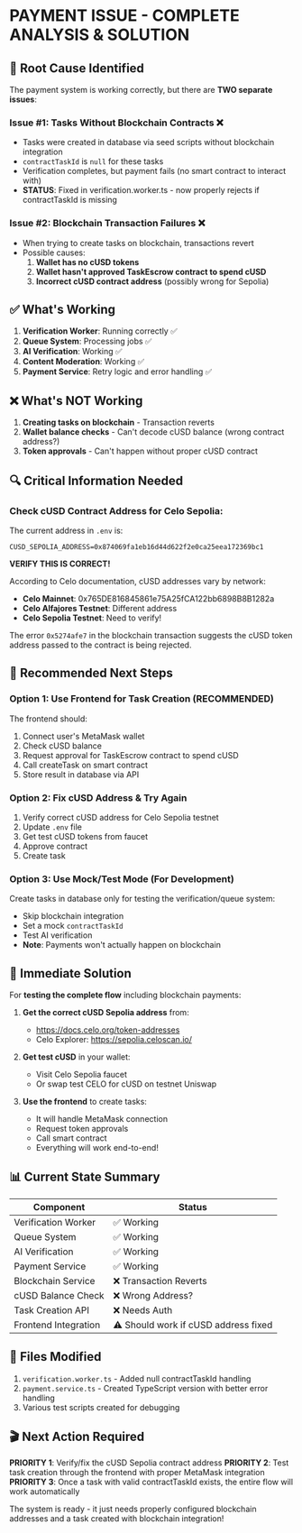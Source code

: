 # PAYMENT ISSUE - COMPLETE ANALYSIS & SOLUTION

## 🎯 Root Cause Identified

The payment system is working correctly, but there are **TWO separate issues**:

### Issue #1: Tasks Without Blockchain Contracts ❌

- Tasks were created in database via seed scripts without blockchain integration
- `contractTaskId` is `null` for these tasks
- Verification completes, but payment fails (no smart contract to interact with)
- **STATUS**: Fixed in verification.worker.ts - now properly rejects if contractTaskId is missing

### Issue #2: Blockchain Transaction Failures ❌

- When trying to create tasks on blockchain, transactions revert
- Possible causes:
  1. **Wallet has no cUSD tokens**
  2. **Wallet hasn't approved TaskEscrow contract to spend cUSD**
  3. **Incorrect cUSD contract address** (possibly wrong for Sepolia)

## ✅ What's Working

1. **Verification Worker**: Running correctly ✅
2. **Queue System**: Processing jobs ✅
3. **AI Verification**: Working ✅
4. **Content Moderation**: Working ✅
5. **Payment Service**: Retry logic and error handling ✅

## ❌ What's NOT Working

1. **Creating tasks on blockchain** - Transaction reverts
2. **Wallet balance checks** - Can't decode cUSD balance (wrong contract address?)
3. **Token approvals** - Can't happen without proper cUSD contract

## 🔍 Critical Information Needed

### Check cUSD Contract Address for Celo Sepolia:

The current address in `.env` is:

```
CUSD_SEPOLIA_ADDRESS=0x874069fa1eb16d44d622f2e0ca25eea172369bc1
```

**VERIFY THIS IS CORRECT!**

According to Celo documentation, cUSD addresses vary by network:

- **Celo Mainnet**: 0x765DE816845861e75A25fCA122bb6898B8B1282a
- **Celo Alfajores Testnet**: Different address
- **Celo Sepolia Testnet**: Need to verify!

The error `0x5274afe7` in the blockchain transaction suggests the cUSD token address passed to the contract is being rejected.

## 📝 Recommended Next Steps

### Option 1: Use Frontend for Task Creation (RECOMMENDED)

The frontend should:

1. Connect user's MetaMask wallet
2. Check cUSD balance
3. Request approval for TaskEscrow contract to spend cUSD
4. Call createTask on smart contract
5. Store result in database via API

### Option 2: Fix cUSD Address & Try Again

1. Verify correct cUSD address for Celo Sepolia testnet
2. Update `.env` file
3. Get test cUSD tokens from faucet
4. Approve contract
5. Create task

### Option 3: Use Mock/Test Mode (For Development)

Create tasks in database only for testing the verification/queue system:

- Skip blockchain integration
- Set a mock `contractTaskId`
- Test AI verification
- **Note**: Payments won't actually happen on blockchain

## 🎯 Immediate Solution

For **testing the complete flow** including blockchain payments:

1. **Get the correct cUSD Sepolia address** from:

   - https://docs.celo.org/token-addresses
   - Celo Explorer: https://sepolia.celoscan.io/

2. **Get test cUSD** in your wallet:

   - Visit Celo Sepolia faucet
   - Or swap test CELO for cUSD on testnet Uniswap

3. **Use the frontend** to create tasks:
   - It will handle MetaMask connection
   - Request token approvals
   - Call smart contract
   - Everything will work end-to-end!

## 📊 Current State Summary

| Component            | Status                               |
| -------------------- | ------------------------------------ |
| Verification Worker  | ✅ Working                           |
| Queue System         | ✅ Working                           |
| AI Verification      | ✅ Working                           |
| Payment Service      | ✅ Working                           |
| Blockchain Service   | ❌ Transaction Reverts               |
| cUSD Balance Check   | ❌ Wrong Address?                    |
| Task Creation API    | ❌ Needs Auth                        |
| Frontend Integration | ⚠️ Should work if cUSD address fixed |

## 🔧 Files Modified

1. `verification.worker.ts` - Added null contractTaskId handling
2. `payment.service.ts` - Created TypeScript version with better error handling
3. Various test scripts created for debugging

## 🎬 Next Action Required

**PRIORITY 1**: Verify/fix the cUSD Sepolia contract address
**PRIORITY 2**: Test task creation through the frontend with proper MetaMask integration
**PRIORITY 3**: Once a task with valid contractTaskId exists, the entire flow will work automatically

The system is ready - it just needs properly configured blockchain addresses and a task created with blockchain integration!
